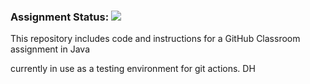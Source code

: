 ### Assignment Status:  ![](https://github.com/theacademy/java-salary-calculator/workflows/SalaryCalculator/badge.svg)
This repository includes code and instructions for a GitHub Classroom assignment in Java

currently in use as a testing environment for git actions. DH
